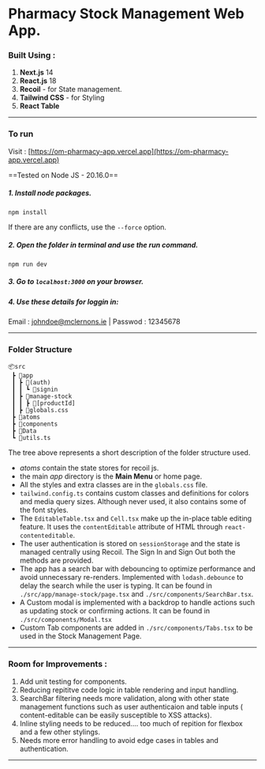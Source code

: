 # Pharmacy Stock Management Web App.

### Built Using : 

1. **Next.js** 14
2. **React.js** 18
3. **Recoil** - for State management.
4. **Tailwind CSS** - for Styling
5. **React Table**


***

### To run 

Visit : [https://om-pharmacy-app.vercel.app](https://om-pharmacy-app.vercel.app) 

==Tested on Node JS - 20.16.0==

##### 1. Install node packages.
```
npm install
``` 

If there are any conflicts, use the `--force` option.

##### 2. Open the folder in terminal and use the run command.
```
npm run dev
```

##### 3. Go to `localhost:3000` on your browser.


##### 4. Use these details for loggin in:
Email : johndoe@mclernons.ie | Passwod : 12345678




***

### Folder Structure
```
📦src
 ┣ 📂app
 ┃ ┣ 📂(auth)
 ┃ ┃ ┗ 📂signin
 ┃ ┣ 📂manage-stock
 ┃ ┃ ┣ 📂[productId]
 ┃ ┣ 📜globals.css
 ┣ 📂atoms
 ┣ 📂components
 ┣ 📂Data
 ┗ 📜utils.ts
```
The tree above represents a short description of the folder structure used.

- *atoms* contain the state stores for recoil js.
- the main *app* directory is the **Main Menu** or home page.
- All the styles and extra classes are in the `globals.css` file.
- `tailwind.config.ts` contains custom classes and definitions for colors and media query sizes. Although never used, it also contains some of the font styles.
- The `EditableTable.tsx` and `Cell.tsx` make up the in-place table editing feature. It uses the `contentEditable` attribute of HTML through `react-contenteditable`.
- The user authentication is stored on `sessionStorage` and the state is managed centrally using Recoil. The Sign In and Sign Out both the methods are provided.
- The app has a search bar with debouncing to optimize performance and avoid unnecessary re-renders. Implemented with `lodash.debounce` to delay the search while the user is typing. It can be found in `./src/app/manage-stock/page.tsx` and `./src/components/SearchBar.tsx`. 
- A Custom modal is implemented with a backdrop to handle actions such as updating stock or confirming actions. It can be found in `./src/components/Modal.tsx` 
- Custom Tab components are added in `./src/components/Tabs.tsx` to be used in the Stock Management Page.
***

### Room for Improvements : 

1. Add unit testing for components.
2. Reducing repititve code logic in table rendering and input handling.
3. SearchBar filtering needs more validation, along with other state management functions such as user authenticaion and table inputs ( content-editable can be easily susceptible to XSS attacks).
4. Inline styling needs to be reduced.... too much of repition for flexbox and a few other stylings.
5. Needs more error handling to avoid edge cases in tables and authentication.
---

